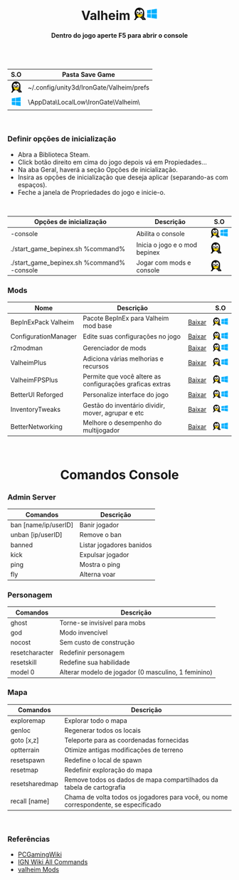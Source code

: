 
<h1 align="center"> Valheim <img width="55" height="" src="/assets/icons/os.png"></h1>
<h4 align="center">Dentro do jogo aperte F5 para abrir o console</h4>
<br>

<br>

 S.O | Pasta Save Game
------------ | -------------  
 <img width="25" height="" src="/assets/icons/linux.png">|~/.config/unity3d/IronGate/Valheim/prefs
<img width="25" height="" src="/assets/icons/windows.png">|\AppData\LocalLow\IronGate\Valheim\


<br>

### Definir opções de inicialização

- Abra a Biblioteca Steam.
- Click botão direito em cima do jogo depois vá em Propiedades...
- Na aba Geral, haverá a seção Opções de inicialização.
- Insira as opções de inicialização que deseja aplicar (separando-as com espaços).
- Feche a janela de Propriedades do jogo e inicie-o.

<br>

Opções de inicialização | Descrição | S.O
------------ | -------------  | -------------  
-console | Abilita o console | <img width="50" height="" src="/assets/icons/os.png">
./start_game_bepinex.sh %command% | Inicia o jogo e o mod bepinex | <img width="25" height="" src="/assets/icons/linux.png">
./start_game_bepinex.sh %command% -console | Jogar com mods e console | <img width="25" height="" src="/assets/icons/linux.png">

### Mods

Nome | Descrição |  | S.O
------------ | -------------  | -------------  | -------------
BepInExPack Valheim | Pacote BepInEx para Valheim mod base | [Baixar](https://valheim.thunderstore.io/package/denikson/BepInExPack_Valheim/) | <img width="50" height="" src="/assets/icons/os.png">
ConfigurationManager | Edite suas configurações no jogo | [Baixar](https://valheim.thunderstore.io/package/cjayride/ConfigurationManager/) | <img width="50" height="" src="/assets/icons/os.png">
r2modman | Gerenciador de mods  | [Baixar](https://valheim.thunderstore.io/package/ebkr/r2modman/) | <img width="50" height="" src="/assets/icons/os.png">
ValheimPlus | Adiciona várias melhorias e recursos | [Baixar](https://valheim.thunderstore.io/package/ValheimPlus/ValheimPlus/) | <img width="50" height="" src="/assets/icons/os.png">
ValheimFPSPlus | Permite que você altere as configurações graficas extras | [Baixar](https://valheim.thunderstore.io/package/KillerGoldFisch/ValheimFPSPlus/) | <img width="50" height="" src="/assets/icons/os.png">
BetterUI Reforged | Personalize interface do jogo | [Baixar](https://valheim.thunderstore.io/package/thedefside/BetterUI_Reforged/) | <img width="50" height="" src="/assets/icons/os.png">
InventoryTweaks | Gestão do inventário dividir, mover, agrupar e etc | [Baixar](https://valheim.thunderstore.io/package/CPCS/MakoMod_InventoryTweaks/) | <img width="50" height="" src="/assets/icons/os.png">
BetterNetworking | Melhore o desempenho do multijogador | [Baixar](https://valheim.thunderstore.io/package/CW_Jesse/BetterNetworking_Valheim/) | <img width="50" height="" src="/assets/icons/os.png">

<br>

<h1 align="center"> Comandos Console </h1>

### Admin Server

Comandos | Descrição
------------ | -------------
ban	[name/ip/userID] | Banir jogador
unban	[ip/userID] | Remove o ban
banned | Listar jogadores banidos
kick   | Expulsar jogador
ping | Mostra o ping
fly | Alterna voar


### Personagem

Comandos | Descrição
------------ | -------------
ghost | Torne-se invisível para mobs
god | Modo invencível
nocost | Sem custo de construção
resetcharacter | Redefinir personagem
resetskill | Redefine sua habilidade
model 0 | Alterar modelo de jogador (0 masculino, 1 feminino)

### Mapa

Comandos | Descrição
------------ | -------------
exploremap | Explorar todo o mapa
genloc | Regenerar todos os locais
goto	[x,z] | Teleporte para as coordenadas fornecidas
optterrain | Otimize antigas modificações de terreno
resetspawn | Redefine o local de spawn
resetmap | Redefinir exploração do mapa
resetsharedmap | Remove todos os dados de mapa compartilhados da tabela de cartografia
recall [name]| Chama de volta todos os jogadores para você, ou nome correspondente, se especificado

<br>

### Referências

- [PCGamingWiki](https://www.pcgamingwiki.com/wiki/Valheim)
- [IGN Wiki All Commands]([link](https://www.ign.com/wikis/valheim/Cheats_and_Codes_List_(Console_Commands)))
- [valheim Mods](https://valheim.thunderstore.io/)